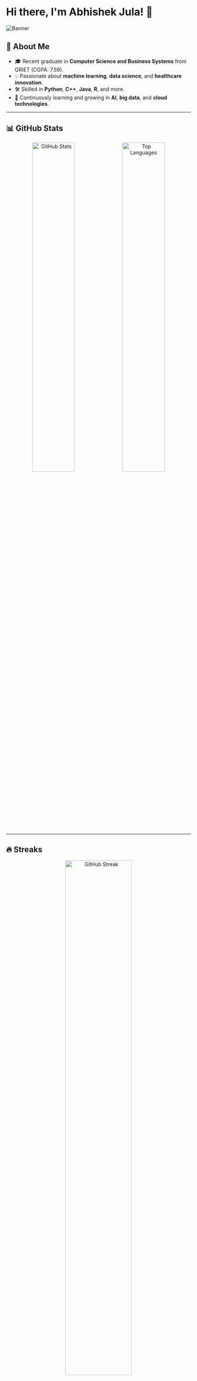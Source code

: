 # Hi there, I'm Abhishek Jula! 👋

![Banner](https://via.placeholder.com/1200x300.png?text=Welcome+to+My+Profile)

## 🚀 About Me

- 🎓 Recent graduate in **Computer Science and Business Systems** from GRIET (CGPA: 7.59).
- 💡 Passionate about **machine learning**, **data science**, and **healthcare innovation**.
- 🛠️ Skilled in **Python**, **C++**, **Java**, **R**, and more.
- 🌱 Continuously learning and growing in **AI**, **big data**, and **cloud technologies**.

---

## 📊 GitHub Stats

<div align="center">
  <img src="https://github-readme-stats.vercel.app/api?username=ABHISHEKJULA07&show_icons=true&theme=radical" alt="GitHub Stats" width="48%" />
  <img src="https://github-readme-stats.vercel.app/api/top-langs/?username=ABHISHEKJULA07&layout=compact&theme=radical" alt="Top Languages" width="48%" />
</div>

---

## 🔥 Streaks

<div align="center">
  <img src="https://github-readme-streak-stats.herokuapp.com/?user=ABHISHEKJULA07&theme=radical" alt="GitHub Streak" width="60%" />
</div>

---

## 🛠️ Tools & Technologies

<div align="center">
  <img src="https://img.shields.io/badge/-Python-3776AB?logo=python&logoColor=white&style=for-the-badge" alt="Python" />
  <img src="https://img.shields.io/badge/-Java-007396?logo=java&logoColor=white&style=for-the-badge" alt="Java" />
  <img src="https://img.shields.io/badge/-C++-00599C?logo=c%2B%2B&logoColor=white&style=for-the-badge" alt="C++" />
  <img src="https://img.shields.io/badge/-R-276DC3?logo=r&logoColor=white&style=for-the-badge" alt="R" />
  <img src="https://img.shields.io/badge/-Git-F05032?logo=git&logoColor=white&style=for-the-badge" alt="Git" />
</div>

---

## 📂 Projects

### 📌 [Real Estate Predictor](https://github.com/ABHISHEKJULA07/real-estate-predictor)
- Built a predictive model for real estate prices using machine learning.
- Tools: Python, Pandas, Scikit-learn.

### 📌 [Medical Domain NLP](https://github.com/ABHISHEKJULA07/medical-nlp)
- Developed an NLP-based system for medical domain identification.
- Tools: Python, NLTK, SpaCy.

---

## 🌟 Highlights

- 🏆 Certifications:
  - Machine Learning with Python by IBM.
  - Big Data Computing by NPTEL.

- 📫 Reach me at:
  - Email: abhishekjula018@gmail.com
  - LinkedIn: [Abhishek Jula](https://www.linkedin.com/in/abhishekjula)

---

### 🎨 Featured GIF
<div align="center">
  <img src="https://media.giphy.com/media/xT9IgzoKnwFNmISR8I/giphy.gif" alt="Coding GIF" width="60%" />
</div>

---

### 💻 Let's Connect!
<div align="center">
  <a href="https://github.com/ABHISHEKJULA07">
    <img src="https://img.shields.io/github/followers/ABHISHEKJULA07?label=Follow&style=social" alt="Follow" />
  </a>
</div>

---

> *"Striving to drive innovation and make an impact in technology."*
